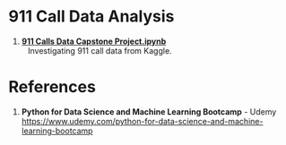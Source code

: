 #  911 Call Data Analysis 
1.  **[911 Calls Data Capstone Project.ipynb]()**  
&ensp;  Investigating 911 call data from Kaggle.  

#  References
1.  **Python for Data Science and Machine Learning Bootcamp** - Udemy   
	https://www.udemy.com/python-for-data-science-and-machine-learning-bootcamp
